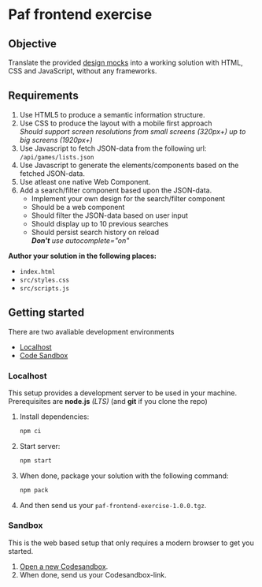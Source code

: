 # Paf frontend exercise

## Objective

Translate the provided [design mocks](./design/) into a working solution with HTML, CSS and JavaScript, without any frameworks.  

## Requirements

1. Use HTML5 to produce a semantic information structure.
1. Use CSS to produce the layout with a mobile first approach  
   _Should support screen resolutions from small screens (320px+) up to big screens (1920px+)_
1. Use Javascript to fetch JSON-data from the following url: ```/api/games/lists.json```
1. Use Javascript to generate the elements/components based on the fetched JSON-data.
1. Use atleast one native Web Component.
1. Add a search/filter component based upon the JSON-data.
   - Implement your own design for the search/filter component
   - Should be a web component
   - Should filter the JSON-data based on user input
   - Should display up to 10 previous searches
   - Should persist search history on reload  
     _**Don't** use autocomplete="on"_

**Author your solution in the following places:**  
- `index.html`
- `src/styles.css`
- `src/scripts.js`

## Getting started

There are two avaliable development environments
- [Localhost](#localhost)
- [Code Sandbox](#codesandbox)

### Localhost

This setup provides a development server to be used in your machine.  
Prerequisites are **node.js** _(LTS)_ (and **git** if you clone the repo)
1. Install dependencies:
    ```bash
    npm ci
    ```
1. Start server:
    ```bash
    npm start
    ```
1. When done, package your solution with the following command:
    ```bash
    npm pack
    ```
1. And then send us your ```paf-frontend-exercise-1.0.0.tgz```.

### Sandbox 
This is the web based setup that only requires a modern browser to get you started.

1. [Open a new Codesandbox](https://codesandbox.io/s/github/AndreasLindbergPAF/paf-frontend-exercise/tree/master/?fontsize=14&hidenavigation=1&theme=dark).
1. When done, send us your Codesandbox-link.
